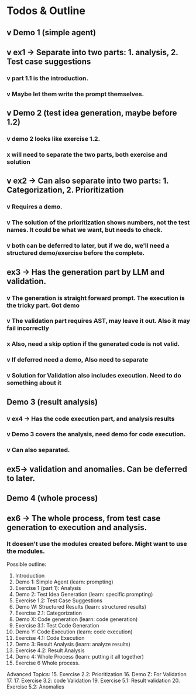 # Todos & Outline

## v Demo 1 (simple agent)
## v ex1 -> Separate into two parts: 1. analysis, 2. Test case suggestions
### v part 1.1 is the introduction.
### v Maybe let them write the prompt themselves.
## v Demo 2 (test idea generation, maybe before 1.2)
### v demo 2 looks like exercise 1.2.
### x will need to separate the two parts, both exercise and solution

## v ex2 -> Can also separate into two parts: 1. Categorization, 2. Prioritization
### v Requires a demo.
### v The solution of the prioritization shows numbers, not the test names. It could be what we want, but needs to check.
### v both can be deferred to later, but if we do, we'll need a structured demo/exercise before the complete.

## ex3 -> Has the generation part by LLM and validation.
### v The generation is straight forward prompt. The execution is the tricky part.  Got demo
### v The validation part requires AST, may leave it out. Also it may fail incorrectly
### x Also, need a skip option if the generated code is not valid.
### v If deferred need a demo, Also need to separate 
### v Solution for Validation also includes execution.  Need to do something about it

## Demo 3 (result analysis)
### v ex4 -> Has the code execution part, and analysis results
### v Demo 3 covers the analysis, need demo for code execution.
### v Can also separated.

## ex5-> validation and anomalies. Can be deferred to later.

## Demo 4 (whole process)
## ex6 -> The whole process, from test case generation to execution and analysis.
### It doesen't use the modules created before. Might want to use the modules.

Possible outline:
1. Introduction
2. Demo 1: Simple Agent (learn: prompting)
3. Exercise 1 (part 1): Analysis
4. Demo 2: Test Idea Generation (learn: specific prompting)
5. Exercise 1.2: Test Case Suggestions
6. Demo W: Structured Results (learn: structured results)
7. Exercise 2.1: Categorization
8. Demo X: Code generation (learn: code generation)
9. Exercise 3.1: Test Code Generation
10. Demo Y: Code Execution (learn: code execution)
11. Exercise 4.1: Code Execution
12. Demo 3: Result Analysis (learn: analyze results)
12. Exercise 4.2: Result Analysis
13. Demo 4: Whole Process (learn: putting it all together)
14. Exercise 6 Whole process.

Advanced Topics:
15. Exercise 2.2: Prioritization
16. Demo Z: For Validation
17. 
17. Exercise 3.2: code Validation
19. Exercise 5.1: Result validation
20. Exercise 5.2: Anomalies